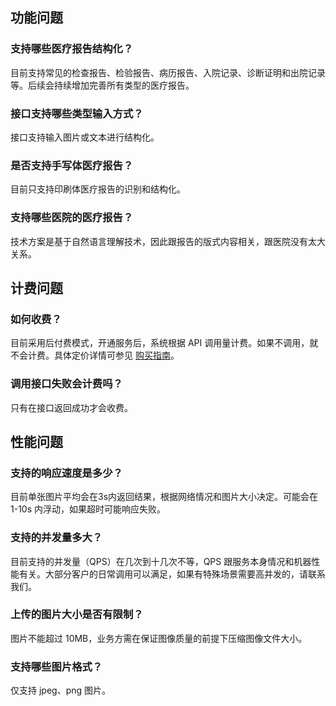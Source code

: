 ## 功能问题
### 支持哪些医疗报告结构化？
目前支持常见的检查报告、检验报告、病历报告、入院记录、诊断证明和出院记录等。后续会持续增加完善所有类型的医疗报告。

### 接口支持哪些类型输入方式？
接口支持输入图片或文本进行结构化。

### 是否支持手写体医疗报告？
目前只支持印刷体医疗报告的识别和结构化。

### 支持哪些医院的医疗报告？
技术方案是基于自然语言理解技术，因此跟报告的版式内容相关，跟医院没有太大关系。

## 计费问题
### 如何收费？
目前采用后付费模式，开通服务后，系统根据 API 调用量计费。如果不调用，就不会计费。具体定价详情可参见 [购买指南](https://cloud.tencent.com/document/product/1314/54264)。

### 调用接口失败会计费吗？
只有在接口返回成功才会收费。

## 性能问题
### 支持的响应速度是多少？
目前单张图片平均会在3s内返回结果，根据网络情况和图片大小决定。可能会在 1-10s 内浮动，如果超时可能响应失败。

### 支持的并发量多大？
目前支持的并发量（QPS）在几次到十几次不等，QPS 跟服务本身情况和机器性能有关。大部分客户的日常调用可以满足，如果有特殊场景需要高并发的，请联系我们。

### 上传的图片大小是否有限制？
图片不能超过 10MB，业务方需在保证图像质量的前提下压缩图像文件大小。

### 支持哪些图片格式？
仅支持 jpeg、png 图片。
